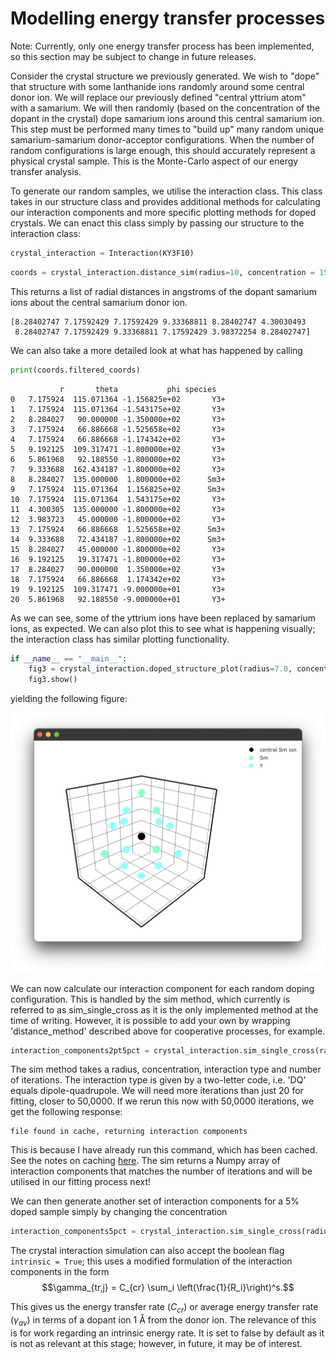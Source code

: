 # Modelling energy transfer processes
Note: Currently, only one energy transfer process has been implemented, so this section may be subject to change in future releases. 

Consider the crystal structure we previously generated. We wish to "dope" that structure with some lanthanide ions randomly around some central donor ion. We will replace our previously defined "central yttrium atom" with a samarium. We will then randomly (based on the concentration of the dopant in the crystal) dope samarium ions around this central samarium ion. This step must be performed many times to "build up" many random unique samarium-samarium donor-acceptor configurations. When the number of random configurations is large enough, this should accurately represent a physical crystal sample. This is the Monte-Carlo aspect of our energy transfer analysis. 

To generate our random samples, we utilise the interaction class. This class takes in our structure class and provides additional methods for calculating our interaction components and more specific plotting methods for doped crystals. We can enact this class simply by passing our structure to the interaction class:
```python
crystal_interaction = Interaction(KY3F10)
```

```python
coords = crystal_interaction.distance_sim(radius=10, concentration = 15, dopant='Sm3+')
```
This returns a list of radial distances in angstroms of the dopant samarium ions about the central samarium donor ion.
```
[8.28402747 7.17592429 7.17592429 9.33368811 8.28402747 4.30030493
 8.28402747 7.17592429 9.33368811 7.17592429 3.98372254 8.28402747]
```

We can also take a more detailed look at what has happened by calling 
```python
print(coords.filtered_coords)
```
```
           r       theta           phi species
0   7.175924  115.071364 -1.156825e+02       Y3+
1   7.175924  115.071364 -1.543175e+02       Y3+
2   8.284027   90.000000 -1.350000e+02       Y3+
3   7.175924   66.886668 -1.525658e+02       Y3+
4   7.175924   66.886668 -1.174342e+02       Y3+
5   9.192125  109.317471 -1.800000e+02       Y3+
6   5.861968   92.188550 -1.800000e+02       Y3+
7   9.333688  162.434187 -1.800000e+02       Y3+
8   8.284027  135.000000  1.800000e+02      Sm3+
9   7.175924  115.071364  1.156825e+02      Sm3+
10  7.175924  115.071364  1.543175e+02       Y3+
11  4.300305  135.000000 -1.800000e+02       Y3+
12  3.983723   45.000000 -1.800000e+02       Y3+
13  7.175924   66.886668  1.525658e+02      Sm3+
14  9.333688   72.434187 -1.800000e+02      Sm3+
15  8.284027   45.000000 -1.800000e+02       Y3+
16  9.192125   19.317471 -1.800000e+02       Y3+
17  8.284027   90.000000  1.350000e+02       Y3+
18  7.175924   66.886668  1.174342e+02       Y3+
19  9.192125  109.317471 -9.000000e+01       Y3+
20  5.861968   92.188550 -9.000000e+01       Y3+
```
As we can see, some of the yttrium ions have been replaced by samarium ions, as expected. 
We can also plot this to see what is happening visually; the interaction class has similar plotting functionality. 
```python
if __name__ == "__main__":
    fig3 = crystal_interaction.doped_structure_plot(radius=7.0, concentration = 15.0 , dopant = 'Sm3+' , filter = ['Y3+','Sm3+'])
    fig3.show()
```

yielding the following figure:
<p align="center">
 <img width="700" alt="example lifetime and energy transfer fitting plot" src="../images/crystal_doped_jmol.png">
</p>

We can now calculate our interaction component for each random doping configuration. This is handled by the sim method, which currently is referred to as sim_single_cross as it is the only implemented method at the time of writing. However, it is possible to add your own by wrapping 'distance_method' described above for cooperative processes, for example. 

```python
interaction_components2pt5pct = crystal_interaction.sim_single_cross(radius=10, concentration = 2.5, interaction_type='DQ', iterations=20)
```
The sim method takes a radius, concentration, interaction type and number of iterations. The interaction type is given by a two-letter code, i.e. 'DQ' equals dipole-quadrupole. 
We will need more iterations than just 20 for fitting, closer to 50,0000. If we rerun this now with 50,0000 iterations, we get the following response:
```
file found in cache, returning interaction components
```
This is because I have already run this command, which has been cached. See the notes on caching [here](caching.md#a-note-on-caching).
The sim returns a Numpy array of interaction components that matches the number of iterations and will be utilised in our fitting process next! 

We can then generate another set of interaction components for a 5% doped sample simply by changing the concentration
```python
interaction_components5pct = crystal_interaction.sim_single_cross(radius=10, concentration = 5, interaction_type='DQ', iterations=50000)
```
The crystal interaction simulation can also accept the boolean flag `intrinsic = True`; this uses a modified formulation of the interaction components in the form $$\gamma_{tr,j} = C_{cr} \sum_i \left(\frac{1}{R_i}\right)^s.$$

This gives us the energy transfer rate ($C_{cr}$) or average energy transfer rate ($\gamma_{av}$) in terms of a dopant ion 1 &#8491; from the donor ion. The relevance of this is for work regarding an intrinsic energy rate. It is set to false by default as it is not as relevant at this stage; however, in future, it may be of interest. 
